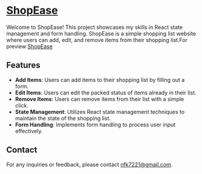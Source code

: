 # [ShopEase](https://shop-ease-0uzv.onrender.com/)

Welcome to ShopEase! This project showcases my skills in React state management and form handling. ShopEase is a simple shopping list website where users can add, edit, and remove items from their shopping list.For preview [ShopEase](https://shop-ease-0uzv.onrender.com/)

## Features

- **Add Items**: Users can add items to their shopping list by filling out a form.
- **Edit Items**: Users can edit the packed status of items already in their list.
- **Remove Items**: Users can remove items from their list with a simple click.
- **State Management**: Utilizes React state management techniques to maintain the state of the shopping list.
- **Form Handling**: Implements form handling to process user input effectively.

## Contact

For any inquiries or feedback, please contact [nfk7221@gmail.com](mailto:nfk7221@gmail.com).
